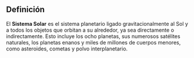 ## Definición

El **Sistema Solar** es el sistema planetario ligado gravitacionalmente al Sol y a todos los objetos que orbitan a su alrededor, ya sea directamente o indirectamente. Esto incluye los ocho planetas, sus numerosos satélites naturales, los planetas enanos y miles de millones de cuerpos menores, como asteroides, cometas y polvo interplanetario.
